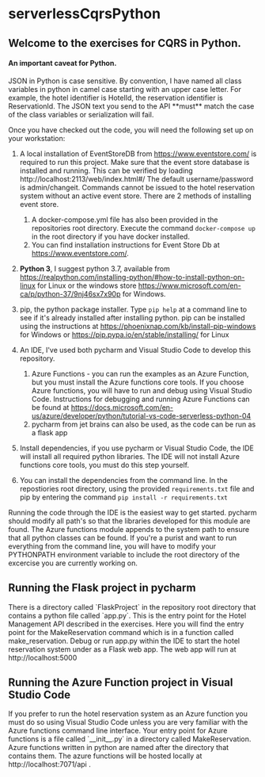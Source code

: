 # serverlessCqrsPython

<h2>Welcome to the exercises for CQRS in Python.  </h2>

<h4> An important caveat for Python.</h4>
JSON in Python is case sensitive.  By convention, I have named all class variables in python in camel case starting with
an upper case letter.  For example, the hotel identifier is HotelId, the reservation identifier is ReservationId. The
JSON text you send to the API **must** match the case of the class variables or serialization will fail.


Once you have checked out the code, you will need the following set up on your workstation:
1. A local installation of EventStoreDB from  https://www.eventstore.com/ is required to run this project.  Make sure 
that the event store database is installed and running.  This can be verified by
loading http://localhost:2113/web/index.html#/ The default username/password is admin/changeit.  Commands cannot be issued 
to the hotel reservation system without an active event store.  There are 2 methods of installing event store.
    1. A docker-compose.yml file has also been provided in the repositories root directory. Execute the command
    `docker-compose up` in the root directory if you have docker installed.
    1. You can find installation instructions for Event Store Db at https://www.eventstore.com/. 


1. **Python 3**, I suggest python 3.7, available from https://realpython.com/installing-python/#how-to-install-python-on-linux 
for Linux or the windows store https://www.microsoft.com/en-ca/p/python-37/9nj46sx7x90p for Windows. 
1. pip, the python package installer. Type `pip help` at a command line to see if it's already installed after installing python.
pip can be installed using the instructions at https://phoenixnap.com/kb/install-pip-windows for Windows or https://pip.pypa.io/en/stable/installing/
for Linux
1. An IDE, I've used both pycharm and Visual Studio Code to develop this repository.
	1. Azure Functions - you can run the examples as an Azure Function, but you must install the Azure functions core tools.
	 If you choose Azure functions, you will have to run and debug using Visual Studio Code. Instructions for debugging
	 and running Azure Functions can be found at https://docs.microsoft.com/en-us/azure/developer/python/tutorial-vs-code-serverless-python-04
	1. pycharm from jet brains can also be used, as the code can be run as a flask app
1. Install dependencies, if you use pycharm or Visual Studio Code, the IDE will install all required python libraries. 
The IDE will not install Azure functions core tools, you must do this step yourself.
1. You can install the dependencies from the command line.  In the repostiories root directory, using the provided 
`requirements.txt` file and pip by entering the command `pip install -r requirements.txt`

Running the code through the IDE is the easiest way to get started.  pycharm should modify all path's so that the libraries 
developed for this module are found.  The Azure functions module appends to the system path to ensure that all python 
classes can be found.  If you're a purist and want to run everything from the command line, you will have 
to modify your PYTHONPATH environment variable to include the root directory of the excercise you are currently working on.

<h2> Running the Flask project in pycharm</h2>
There is a directory called `FlaskProject` in the repository root directory that contains a python file called `app.py`. 
This is the entry point for the Hotel Management API described in the exercises.  Here you will find the entry point for 
the MakeReservation command which is in a function called make_reservation.  Debug or run app.py within the IDE to start
the hotel reservation system under as a Flask web app.  The web app will run at http://localhost:5000
 
 <h2>Running the Azure Function project in Visual Studio Code</h2>
 If you prefer to run the hotel reservation system as an Azure function you must do so using Visual Studio Code unless you
 are very familiar with the Azure functions command line interface. Your entry point for Azure functions is a file called
 `__init__.py` in a directory called MakeReservation.  Azure functions written in python are named after the directory
 that contains them. The azure functions will be hosted locally at http://localhost:7071/api .
 
